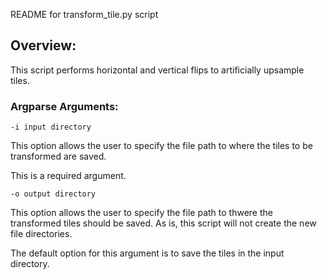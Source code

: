 README for transform_tile.py script


## Overview:

This script performs horizontal and vertical flips to artificially upsample tiles.

### Argparse Arguments:

```
-i input directory
```
This option allows the user to specify the file path to where the tiles to be transformed are saved.

This is a required argument.

```
-o output directory
```

This option allows the user to specify the file path to thwere the transformed tiles should be saved.  As is, this script will not create the new file directories.

The default option for this argument is to save the tiles in the input directory.